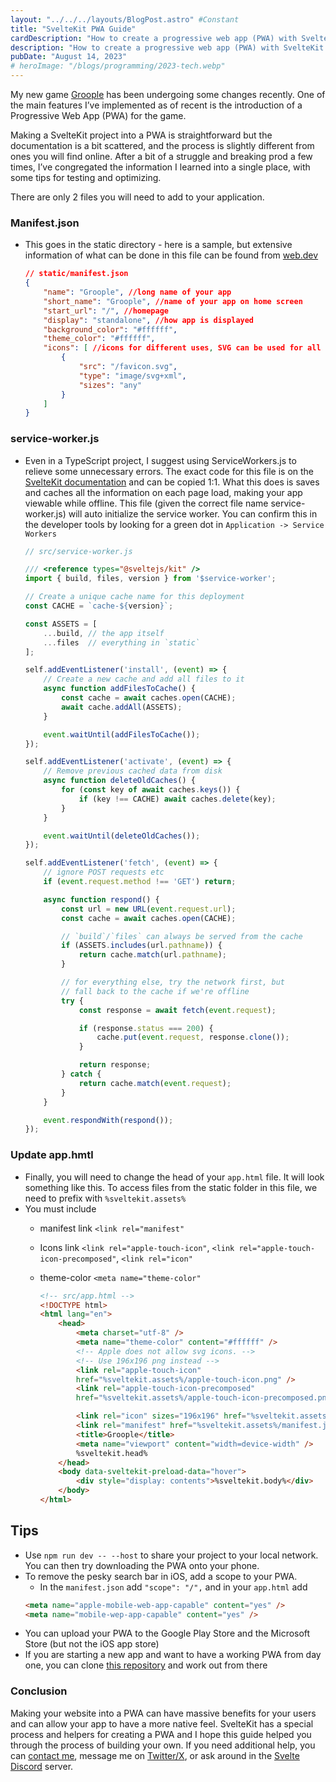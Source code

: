```yaml
---
layout: "../../../layouts/BlogPost.astro" #Constant
title: "SvelteKit PWA Guide"
cardDescription: "How to create a progressive web app (PWA) with SvelteKit"
description: "How to create a progressive web app (PWA) with SvelteKit. This goes over the files, file structure, and contents of the file in order to make a progressive web app. Using some built in helpers and my trial and error, creating a PWA in SvelteKit is really a trivial thing that can add a lot of value to your application."
pubDate: "August 14, 2023"
# heroImage: "/blogs/programming/2023-tech.webp"
---
```



My new game [Groople](https://groople.xyz) has been undergoing some changes recently. One of the main features I’ve implemented as of recent is the introduction of a Progressive Web App (PWA) for the game. 

Making a SvelteKit project into a PWA is straightforward but the documentation is a bit scattered, and the process is slightly different from ones you will find online. After a bit of a struggle and breaking prod a few times, I’ve congregated the information I learned into a single place, with some tips for testing and optimizing. 

There are only 2 files you will need to add to your application. 

### Manifest.json
- This goes in the static directory - here is a sample, but extensive information of what can be done in this file can be found from [web.dev](http://web.dev)
    
    ```json
    // static/manifest.json
    {
        "name": "Groople", //long name of your app
        "short_name": "Groople", //name of your app on home screen
        "start_url": "/", //homepage
        "display": "standalone", //how app is displayed
        "background_color": "#ffffff",
        "theme_color": "#ffffff",
        "icons": [ //icons for different uses, SVG can be used for all
            {
                "src": "/favicon.svg",
                "type": "image/svg+xml",
                "sizes": "any"
            }
        ]
    }
    ```
    
### service-worker.js
- Even in a TypeScript project, I suggest using ServiceWorkers.js to relieve some unnecessary errors. The exact code for this file is on the [SvelteKit documentation](https://kit.svelte.dev/docs/service-workers) and can be copied 1:1. What this does is saves and caches all the information on each page load, making your app viewable while offline. This file (given the correct file name service-worker.js) will auto initialize the service worker. You can confirm this in the developer tools by looking for a green dot in `Application -> Service Workers`
    
    ```javascript
    // src/service-worker.js

    /// <reference types="@sveltejs/kit" />
    import { build, files, version } from '$service-worker';
    
    // Create a unique cache name for this deployment
    const CACHE = `cache-${version}`;
    
    const ASSETS = [
        ...build, // the app itself
        ...files  // everything in `static`
    ];
    
    self.addEventListener('install', (event) => {
        // Create a new cache and add all files to it
        async function addFilesToCache() {
            const cache = await caches.open(CACHE);
            await cache.addAll(ASSETS);
        }
    
        event.waitUntil(addFilesToCache());
    });
    
    self.addEventListener('activate', (event) => {
        // Remove previous cached data from disk
        async function deleteOldCaches() {
            for (const key of await caches.keys()) {
                if (key !== CACHE) await caches.delete(key);
            }
        }
    
        event.waitUntil(deleteOldCaches());
    });
    
    self.addEventListener('fetch', (event) => {
        // ignore POST requests etc
        if (event.request.method !== 'GET') return;
    
        async function respond() {
            const url = new URL(event.request.url);
            const cache = await caches.open(CACHE);
    
            // `build`/`files` can always be served from the cache
            if (ASSETS.includes(url.pathname)) {
                return cache.match(url.pathname);
            }
    
            // for everything else, try the network first, but
            // fall back to the cache if we're offline
            try {
                const response = await fetch(event.request);
    
                if (response.status === 200) {
                    cache.put(event.request, response.clone());
                }
    
                return response;
            } catch {
                return cache.match(event.request);
            }
        }
    
        event.respondWith(respond());
    });
    ```
### Update app.hmtl
- Finally, you will need to change the head of your ```app.html``` file. It will look something like this. To access files from the static folder in this file, we need to prefix with `%sveltekit.assets%` 
- You must include
  - manifest link `<link rel="manifest"`
  - Icons link `<link rel="apple-touch-icon"`, `<link rel="apple-touch-icon-precomposed"`, `<link rel="icon"`
  - theme-color `<meta name="theme-color"` 

    ```html
    <!-- src/app.html -->
    <!DOCTYPE html>
    <html lang="en">
        <head>
            <meta charset="utf-8" />
            <meta name="theme-color" content="#ffffff" />
            <!-- Apple does not allow svg icons. -->
            <!-- Use 196x196 png instead -->
            <link rel="apple-touch-icon"
            href="%sveltekit.assets%/apple-touch-icon.png" />
            <link rel="apple-touch-icon-precomposed" 
            href="%sveltekit.assets%/apple-touch-icon-precomposed.png" />

            <link rel="icon" sizes="196x196" href="%sveltekit.assets%/apple-touch-icon.png" />
            <link rel="manifest" href="%sveltekit.assets%/manifest.json" />
            <title>Groople</title>
            <meta name="viewport" content="width=device-width" />
            %sveltekit.head%
        </head>
        <body data-sveltekit-preload-data="hover">
            <div style="display: contents">%sveltekit.body%</div>
        </body>
    </html>
    ```
    
## Tips

- Use `npm run dev -- --host` to share your project to your local network. You can then try downloading the PWA onto your phone.
- To remove the pesky search bar in iOS, add a scope to your PWA.
  - In the `manifest.json` add ```"scope": "/",``` and in your `app.html` add 
  ```html
  <meta name="apple-mobile-web-app-capable" content="yes" />
  <meta name="mobile-wep-app-capable" content="yes" />
  ```
- You can upload your PWA to the Google Play Store and the Microsoft Store (but not the iOS app store)
- If you are starting a new app and want to have a working PWA from day one, you can clone [this repository](https://github.com/joemmalatesta/SvelteKit-PWA-Guide/tree/main/PWA-Demo) and work out from there


### Conclusion
Making your website into a PWA can have massive benefits for your users and can allow your app to have a more native feel. SvelteKit has a special process and helpers for creating a PWA and I hope this guide helped you through the process of building your own. If you need additional help, you can [contact me](https://www.joemmalatesta.com/#contact), message me on [Twitter/X](https://twitter.com/_JoeMalatesta), or ask around in the [Svelte Discord](https://discord.gg/svelte) server.